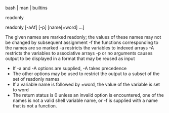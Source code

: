  bash | man | builtins

readonly

readonly [-aAf] [-p] [name[=word] ...]

The given names are marked readonly; the values of these names may not be changed by subsequent assignment
-f the functions corresponding to the names are so marked
-a restricts the variables to indexed arrays
-A restricts the variables to associative arrays
-p or no arguments causes output to be displayed in a format that may be reused as input
* If -a and -A options are supplied, -A takes precedence
* The other options may be used to restrict the output to a subset of the set of readonly names
* If a variable name is followed by =word, the value of the variable is set to word
* The return status is 0 unless an invalid option is encountered, one of the names is 
  not a valid shell variable name, or -f is supplied with a name that is not a function.
